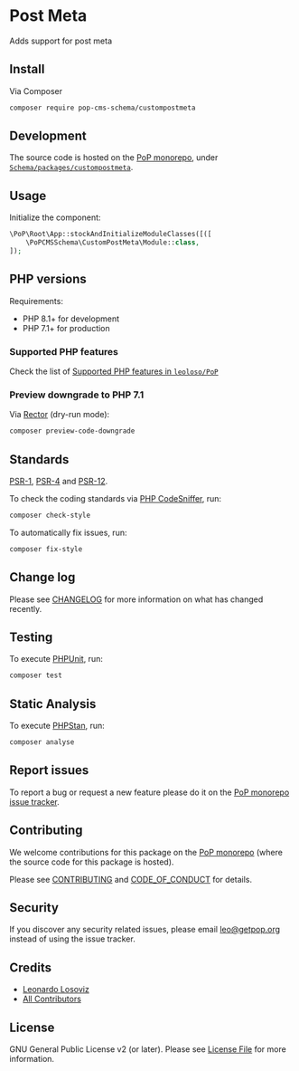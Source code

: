 # Post Meta

<!--
[![Build Status][ico-travis]][link-travis]
[![Quality Score][ico-code-quality]][link-code-quality]
[![Software License][ico-license]](LICENSE.md)
[![Latest Version on Packagist][ico-version]][link-packagist]
[![Coverage Status][ico-scrutinizer]][link-scrutinizer]
[![Total Downloads][ico-downloads]][link-downloads]
-->

Adds support for post meta

## Install

Via Composer

``` bash
composer require pop-cms-schema/custompostmeta
```

## Development

The source code is hosted on the [PoP monorepo](https://github.com/leoloso/PoP), under [`Schema/packages/custompostmeta`](https://github.com/leoloso/PoP/tree/master/layers/Schema/packages/custompostmeta).

## Usage

Initialize the component:

``` php
\PoP\Root\App::stockAndInitializeModuleClasses([([
    \PoPCMSSchema\CustomPostMeta\Module::class,
]);
```

## PHP versions

Requirements:

- PHP 8.1+ for development
- PHP 7.1+ for production

### Supported PHP features

Check the list of [Supported PHP features in `leoloso/PoP`](https://github.com/leoloso/PoP/blob/master/docs/supported-php-features.md)

### Preview downgrade to PHP 7.1

Via [Rector](https://github.com/rectorphp/rector) (dry-run mode):

```bash
composer preview-code-downgrade
```

## Standards

[PSR-1](https://www.php-fig.org/psr/psr-1), [PSR-4](https://www.php-fig.org/psr/psr-4) and [PSR-12](https://www.php-fig.org/psr/psr-12).

To check the coding standards via [PHP CodeSniffer](https://github.com/squizlabs/PHP_CodeSniffer), run:

``` bash
composer check-style
```

To automatically fix issues, run:

``` bash
composer fix-style
```

## Change log

Please see [CHANGELOG](CHANGELOG.md) for more information on what has changed recently.

## Testing

To execute [PHPUnit](https://phpunit.de/), run:

``` bash
composer test
```

## Static Analysis

To execute [PHPStan](https://github.com/phpstan/phpstan), run:

``` bash
composer analyse
```

## Report issues

To report a bug or request a new feature please do it on the [PoP monorepo issue tracker](https://github.com/leoloso/PoP/issues).

## Contributing

We welcome contributions for this package on the [PoP monorepo](https://github.com/leoloso/PoP) (where the source code for this package is hosted).

Please see [CONTRIBUTING](CONTRIBUTING.md) and [CODE_OF_CONDUCT](CODE_OF_CONDUCT.md) for details.

## Security

If you discover any security related issues, please email leo@getpop.org instead of using the issue tracker.

## Credits

- [Leonardo Losoviz][link-author]
- [All Contributors][link-contributors]

## License

GNU General Public License v2 (or later). Please see [License File](LICENSE.md) for more information.

[ico-version]: https://img.shields.io/packagist/v/pop-cms-schema/custompostmeta.svg?style=flat-square
[ico-license]: https://img.shields.io/badge/license-GPLv2-brightgreen.svg?style=flat-square
[ico-travis]: https://img.shields.io/travis/pop-cms-schema/custompostmeta/master.svg?style=flat-square
[ico-scrutinizer]: https://img.shields.io/scrutinizer/coverage/g/pop-cms-schema/custompostmeta.svg?style=flat-square
[ico-code-quality]: https://img.shields.io/scrutinizer/g/pop-cms-schema/custompostmeta.svg?style=flat-square
[ico-downloads]: https://img.shields.io/packagist/dt/pop-cms-schema/custompostmeta.svg?style=flat-square

[link-packagist]: https://packagist.org/packages/pop-cms-schema/custompostmeta
[link-travis]: https://travis-ci.org/pop-cms-schema/custompostmeta
[link-scrutinizer]: https://scrutinizer-ci.com/g/pop-cms-schema/custompostmeta/code-structure
[link-code-quality]: https://scrutinizer-ci.com/g/pop-cms-schema/custompostmeta
[link-downloads]: https://packagist.org/packages/pop-cms-schema/custompostmeta
[link-author]: https://github.com/leoloso
[link-contributors]: ../../../../../../contributors
